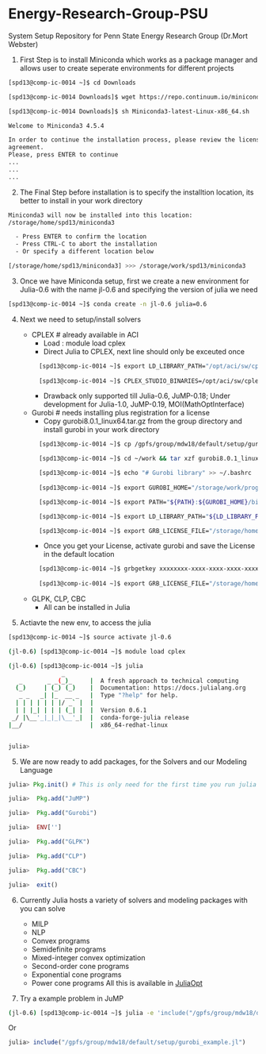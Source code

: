 # Energy-Research-Group-PSU
System Setup Repository for Penn State Energy Research Group (Dr.Mort Webster)

1. First Step is to install Miniconda which works as a package manager and allows user to create seperate environments for different projects
```bash
[spd13@comp-ic-0014 ~]$ cd Downloads

[spd13@comp-ic-0014 Downloads]$ wget https://repo.continuum.io/miniconda/Miniconda3-latest-Linux-x86_64.sh

[spd13@comp-ic-0014 Downloads]$ sh Miniconda3-latest-Linux-x86_64.sh

Welcome to Miniconda3 4.5.4

In order to continue the installation process, please review the license
agreement.
Please, press ENTER to continue
...
...
...
```

2. The Final Step before installation is to specify the installtion location, its better to install in your work directory
```bash
Miniconda3 will now be installed into this location:
/storage/home/spd13/miniconda3

  - Press ENTER to confirm the location
  - Press CTRL-C to abort the installation
  - Or specify a different location below

[/storage/home/spd13/miniconda3] >>> /storage/work/spd13/miniconda3

```

3. Once we have Miniconda setup, first we create a new environment for Julia-0.6 with the name jl-0.6 and specifying the version of julia we need 
```bash
[spd13@comp-ic-0014 ~]$ conda create -n jl-0.6 julia=0.6
```
4. Next we need to setup/install solvers

    - CPLEX # already available in ACI
        - Load : module load cplex
        - Direct Julia to CPLEX, next line should only be exceuted once
        ```bash
          [spd13@comp-ic-0014 ~]$ export LD_LIBRARY_PATH="/opt/aci/sw/cplex/12.8.0/cplex/bin/x86-64_linux":$LD_LIBRARY_PATH >> ~/.bash_profile
          
          [spd13@comp-ic-0014 ~]$ CPLEX_STUDIO_BINARIES=/opt/aci/sw/cplex/12.8.0/cplex/bin/x86-64_linux julia -e 'Pkg.add("CPLEX"); Pkg.build("CPLEX")'
        ```
        - Drawback only supported till Julia-0.6, JuMP-0.18; Under development for Julia-1.0, JuMP-0.19, MOI(MathOptInterface)
    - Gurobi # needs installing plus registration for a license 
        - Copy gurobi8.0.1_linux64.tar.gz from the group directory and install gurobi in your work directory
        ```bash
          [spd13@comp-ic-0014 ~]$ cp /gpfs/group/mdw18/default/setup/gurobi8.0.1_linux64.tar.gz ~/work/
        
          [spd13@comp-ic-0014 ~]$ cd ~/work && tar xzf gurobi8.0.1_linux64.tar.gz
        
          [spd13@comp-ic-0014 ~]$ echo "# Gurobi library" >> ~/.bashrc
          
          [spd13@comp-ic-0014 ~]$ export GUROBI_HOME="/storage/work/programs/gurobi801/linux64" >> ~/.bashrc

          [spd13@comp-ic-0014 ~]$ export PATH="${PATH}:${GUROBI_HOME}/bin" >> ~/.bashrc

          [spd13@comp-ic-0014 ~]$ export LD_LIBRARY_PATH="${LD_LIBRARY_PATH}:${GUROBI_HOME}/lib" >> ~/.bashrc

          [spd13@comp-ic-0014 ~]$ export GRB_LICENSE_FILE="/storage/home/spd13/gurobi.lic" >> ~/.bashrc

        ```
        -  Once you get your License, activate gurobi and save the License in the default location
        ```bash
          [spd13@comp-ic-0014 ~]$ grbgetkey xxxxxxxx-xxxx-xxxx-xxxx-xxxxxxxxxxxx
          
          [spd13@comp-ic-0014 ~]$ export GRB_LICENSE_FILE="/storage/home/spd13/gurobi.lic" >> ~/.bashrc
        ```
     - GLPK, CLP, CBC
         - All can be installed in Julia 
    
4. Actiavte the new env, to access the julia 
```bash
[spd13@comp-ic-0014 ~]$ source activate jl-0.6

(jl-0.6) [spd13@comp-ic-0014 ~]$ module load cplex  

(jl-0.6) [spd13@comp-ic-0014 ~]$ julia
               _
   _       _ _(_)_     |  A fresh approach to technical computing
  (_)     | (_) (_)    |  Documentation: https://docs.julialang.org
   _ _   _| |_  __ _   |  Type "?help" for help.
  | | | | | | |/ _` |  |
  | | |_| | | | (_| |  |  Version 0.6.1
 _/ |\__'_|_|_|\__'_|  |  conda-forge-julia release
|__/                   |  x86_64-redhat-linux


julia> 
```

5. We are now ready to add packages, for the Solvers and our Modeling Language
```julia
julia> Pkg.init() # This is only need for the first time you run julia

julia>  Pkg.add("JuMP")

julia>  Pkg.add("Gurobi")

julia>  ENV['']

julia>  Pkg.add("GLPK")

julia>  Pkg.add("CLP")

julia>  Pkg.add("CBC")

julia>  exit()
```

6. Currently Julia hosts a variety of solvers and modeling packages with you can solve 
    - MILP
    - NLP
    - Convex programs
    - Semidefinite programs
    - Mixed-integer convex optimization
    - Second-order cone programs
    - Exponential cone programs
    - Power cone programs
    All this is available in [JuliaOpt](https://github.com/JuliaOpt) 
    
7. Try a example problem in JuMP

```bash
(jl-0.6) [spd13@comp-ic-0014 ~]$ julia -e 'include("/gpfs/group/mdw18/default/setup/gurobi_example.jl")'
```
Or 
```julia
julia> include("/gpfs/group/mdw18/default/setup/gurobi_example.jl")
```